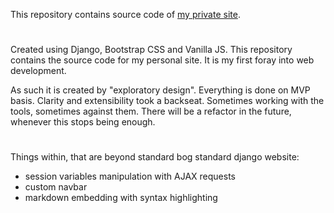 This repository contains source code of [my private site](borowiecki.info).
#
Created using Django, Bootstrap CSS and Vanilla JS. This repository contains the source code for my personal site. It is my first foray into web development.

As such it is created by "exploratory design". Everything is done on MVP basis. Clarity and extensibility took a backseat. Sometimes working with the tools, sometimes against them.
There will be a refactor in the future, whenever this stops being enough.
#
Things within, that are beyond standard bog standard django website:
* session variables manipulation with AJAX requests
* custom navbar
* markdown embedding with syntax highlighting